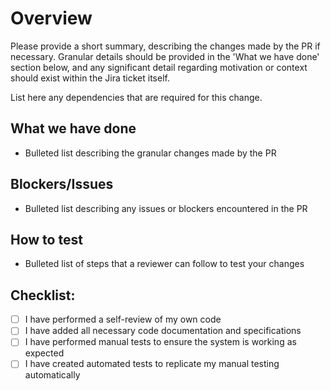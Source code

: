 # Overview

Please provide a short summary, describing the changes made by the PR if necessary. Granular details should be provided in the 'What we have done' section below, and any significant detail regarding motivation or context should exist within the Jira ticket itself. 

List here any dependencies that are required for this change.

## What we have done 

- Bulleted list describing the granular changes made by the PR

## Blockers/Issues

- Bulleted list describing any issues or blockers encountered in the PR

## How to test

- Bulleted list of steps that a reviewer can follow to test your changes

## Checklist:

- [ ] I have performed a self-review of my own code
- [ ] I have added all necessary code documentation and specifications
- [ ] I have performed manual tests to ensure the system is working as expected
- [ ] I have created automated tests to replicate my manual testing automatically
